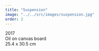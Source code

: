 ```yaml
---
title: "Suspension"
image: "../../src/images/suspension.jpg"
order: 2
---
```


2017<br>
Oil on canvas board<br>
25.4 x 30.5 cm
